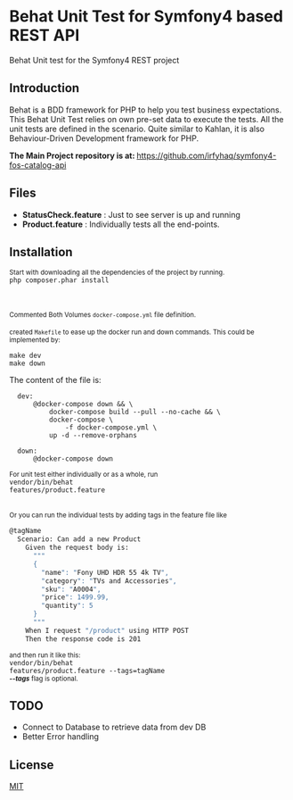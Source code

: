 # Behat Unit Test for Symfony4 based REST API
Behat Unit test for the Symfony4 REST project

## Introduction
Behat is a BDD framework for PHP to help you test business expectations.<br/>
This Behat Unit Test relies on own pre-set data to execute the tests. All the unit tests are defined in the scenario. Quite similar to Kahlan, it is also Behaviour-Driven Development framework for PHP.

<b><i></i>The Main Project repository is at: </b>
<url>https://github.com/irfyhaq/symfony4-fos-catalog-api</url> 

## Files
<ul>
<li><b>StatusCheck.feature</b> : Just to see server is up and running</li>
<li><b>Product.feature</b> : Individually tests all the end-points.</li>
</ul>

## Installation
<small>Start with downloading all the dependencies of the project by running.</small><br/>
<code>php composer.phar install
</code><br/><br/>

<small>Commented Both Volumes <code>docker-compose.yml</code> file definition.</small></br><br/>
<small>created <code>Makefile</code> to ease up the docker run and down commands. This could be implemented by:</small><br/>

<code>make dev</code><br/>
<code>make down</code><br/>

<p>The content of the file is:</p>

      dev:
          @docker-compose down && \
              docker-compose build --pull --no-cache && \
              docker-compose \
                  -f docker-compose.yml \
              up -d --remove-orphans
      
      down:
          @docker-compose down
          

 
<small> For unit test either individually or as a whole, run </small><br/>
<code>vendor/bin/behat features/product.feature</code><br/><br/>

<small>Or you can run the individual tests by adding tags in the feature file like</small><br/>
```bash
@tagName
  Scenario: Can add a new Product
    Given the request body is:
      """
      {
        "name": "Fony UHD HDR 55 4k TV",
        "category": "TVs and Accessories",
        "sku": "A0004",
        "price": 1499.99,
        "quantity": 5
      }
      """
    When I request "/product" using HTTP POST
    Then the response code is 201
```

<small>and then run it like this:</small><br/>
<code>vendor/bin/behat features/product.feature --tags=tagName</code><br/>
<small><i><b>--tags</b></i> flag is optional.</small><br/>

## TODO
<ul>
<li>Connect to Database to retrieve data from dev DB</li>
<li>Better Error handling</li>
</ul>

## License
[MIT](https://choosealicense.com/licenses/mit/)